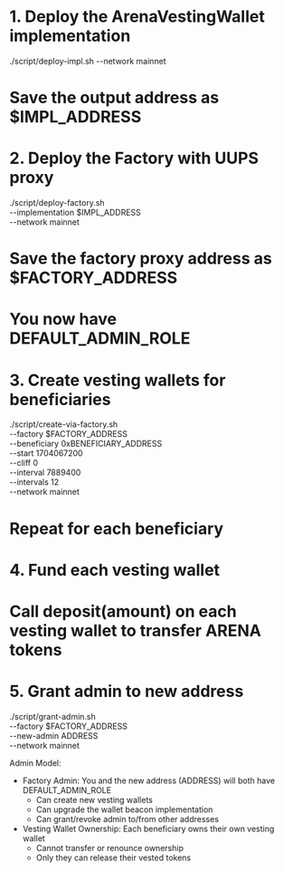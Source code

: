  # 1. Deploy the ArenaVestingWallet implementation
./script/deploy-impl.sh --network mainnet
# Save the output address as $IMPL_ADDRESS

# 2. Deploy the Factory with UUPS proxy
./script/deploy-factory.sh \
  --implementation $IMPL_ADDRESS \
  --network mainnet
# Save the factory proxy address as $FACTORY_ADDRESS
# You now have DEFAULT_ADMIN_ROLE

# 3. Create vesting wallets for beneficiaries
./script/create-via-factory.sh \
  --factory $FACTORY_ADDRESS \
  --beneficiary 0xBENEFICIARY_ADDRESS \
  --start 1704067200 \
  --cliff 0 \
  --interval 7889400 \
  --intervals 12 \
  --network mainnet
# Repeat for each beneficiary

# 4. Fund each vesting wallet
# Call deposit(amount) on each vesting wallet to transfer ARENA tokens

# 5. Grant admin to new address
./script/grant-admin.sh \
  --factory $FACTORY_ADDRESS \
  --new-admin ADDRESS \
  --network mainnet

Admin Model:

- Factory Admin: You and the new address (ADDRESS) will both have DEFAULT_ADMIN_ROLE
  - Can create new vesting wallets
  - Can upgrade the wallet beacon implementation
  - Can grant/revoke admin to/from other addresses
- Vesting Wallet Ownership: Each beneficiary owns their own vesting wallet
  - Cannot transfer or renounce ownership
  - Only they can release their vested tokens